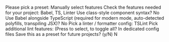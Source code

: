 Please pick a preset: Manually select features
Check the features needed for your project: Babel, TS, Linter
Use class-style component syntax? No
Use Babel alongside TypeScript (required for modern mode, auto-detected polyfills, transpiling JSX)? No
Pick a linter / formatter config: TSLint
Pick additional lint features: (Press <space> to select, <a> to toggle all? In dedicated config files
Save this as a preset for future projects? (y/N) N
